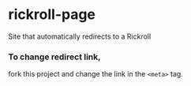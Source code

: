 # rickroll-page
Site that automatically redirects to a Rickroll


### To change redirect link, 
fork this project and change the link in the `<meta>` tag.